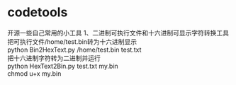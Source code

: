 codetools
=========

开源一些自己常用的小工具
1、二进制可执行文件和十六进制可显示字符转换工具<br>
把可执行文件/home/test.bin转为十六进制显示<br>
python Bin2HexText.py /home/test.bin test.txt<br>
把十六进制字符转为二进制并运行<br>
python HexText2Bin.py test.txt my.bin<br>
chmod u+x my.bin<br>
